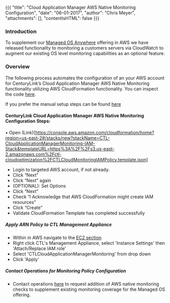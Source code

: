 {{{
  "title": "Cloud Application Manager AWS Native Monitoring Configuration",
  "date": "06-01-2017",
  "author": "Chris Meyer",
  "attachments": [],
  "contentIsHTML": false
}}}

### Introduction
To supplement our [Managed OS Anywhere](https://www.ctl.io/cloud-application-manager/managed-services-anywhere/) offering in AWS we have released functionality to monitoring a customers servers via CloudWatch to augment our existing OS level monitoring capabilities as an optional feature.

### Overview
The following process automates the configuration of an your AWS account for CenturyLink’s Cloud Application Manager AWS Native Monitoring functionality utilizing AWS CloudFormation functionality. You can inspect the code [here](https://s3.us-east-2.amazonaws.com/ctl-cloudoptimization/CTLCloudMonitoringIAMPolicy.template.json).

If you prefer the manual setup steps can be found [here](CTLCloudMonitoringAWSSetupKB-Manual.md)

#### CenturyLink Cloud Application Manager AWS Native Monitoring Configuration Steps:
•	Open (Link)[https://console.aws.amazon.com/cloudformation/home?region=us-east-2#/stacks/new?stackName=CTL-CloudApplicationManagerMonitoring-IAM-Stack&templateURL=https%3A%2F%2Fs3.us-east-2.amazonaws.com%2Fctl-cloudoptimization%2FCTLCloudMonitoringIAMPolicy.template.json]
* Login to targeted AWS account, if not already.
* Click “Next”
* Click “Next” again
* (OPTIONAL): Set Options
* Click “Next”
* Check “I Acknowledge that AWS CloudFormation might create IAM resources”
* Click “Create”
* Validate CloudFormation Template has completed successfully

##### Apply ARN Policy to CTL Management Appliance
* Within in AWS navigate to the [EC2 section](http://console.aws.amazon.com/ec2/v2/)
* Right click CTL's Management Appliance, select 'Instance Settings' then 'Attach/Replace IAM role'
* Select 'CTLCloudApplicationManagerMonitoring' from drop down
* Click 'Apply'


##### Contact Operations for Monitoring Policy Configuration
* Contact operations [here](http://managedservices.ctl.io) to request addition of AWS native monitoring checks to supplement existing monitoring coverage for the Managed OS offering.
